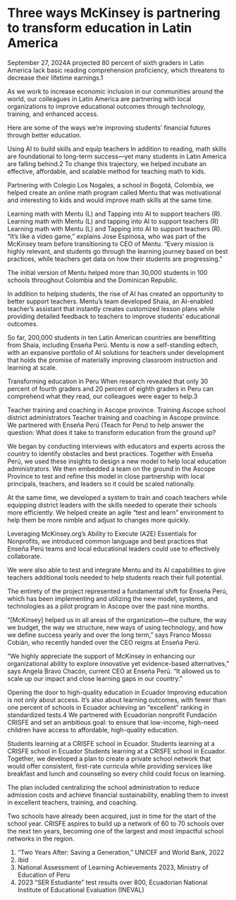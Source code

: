 # Three ways McKinsey is partnering to transform education in Latin America

September 27, 2024A projected 80 percent of sixth graders in Latin America lack basic reading comprehension proficiency, which threatens to decrease their lifetime earnings.1

As we work to increase economic inclusion in our communities around the world, our colleagues in Latin America are partnering with local organizations to improve educational outcomes through technology, training, and enhanced access.

Here are some of the ways we’re improving students’ financial futures through better education.

Using AI to build skills and equip teachers
In addition to reading, math skills are foundational to long-term success—yet many students in Latin America are falling behind.2 To change this trajectory, we helped incubate an effective, affordable, and scalable method for teaching math to kids.

Partnering with Colegio Los Nogales, a school in Bogotá, Colombia, we helped create an online math program called Mentu that was motivational and interesting to kids and would improve math skills at the same time.

Learning math with Mentu (L) and Tapping into AI to support teachers (R).
Learning math with Mentu (L) and tapping into AI to support teachers (R)
Learning math with Mentu (L) and Tapping into AI to support teachers (R).
“It’s like a video game,” explains Jose Espinosa, who was part of the McKinsey team before transitioning to CEO of Mentu. “Every mission is highly relevant, and students go through the learning journey based on best practices, while teachers get data on how their students are progressing.”

The initial version of Mentu helped more than 30,000 students in 100 schools throughout Colombia and the Dominican Republic.

In addition to helping students, the rise of AI has created an opportunity to better support teachers. Mentu’s team developed Shaia, an AI-enabled teacher’s assistant that instantly creates customized lesson plans while providing detailed feedback to teachers to improve students’ educational outcomes.

So far, 200,000 students in ten Latin American countries are benefitting from Shaia, including Enseña Perú. Mentu is now a self-standing edtech, with an expansive portfolio of AI solutions for teachers under development that holds the promise of materially improving classroom instruction and learning at scale.

Transforming education in Peru
When research revealed that only 30 percent of fourth graders and 20 percent of eighth graders in Peru can comprehend what they read, our colleagues were eager to help.3

Teacher training and coaching in Ascope province.
Training Ascope school district administrators
Teacher training and coaching in Ascope province.
We partnered with Enseña Perú (Teach for Peru) to help answer the question: What does it take to transform education from the ground up?

We began by conducting interviews with educators and experts across the country to identify obstacles and best practices. Together with Enseña Perú, we used these insights to design a new model to help local education administrators. We then embedded a team on the ground in the Ascope Province to test and refine this model in close partnership with local principals, teachers, and leaders so it could be scaled nationally.

At the same time, we developed a system to train and coach teachers while equipping district leaders with the skills needed to operate their schools more efficiently. We helped create an agile “test and learn” environment to help them be more nimble and adjust to changes more quickly.

Leveraging McKinsey.org’s Ability to Execute (A2E) Essentials for Nonprofits, we introduced common language and best practices that Enseña Perú teams and local educational leaders could use to effectively collaborate.

We were also able to test and integrate Mentu and its AI capabilities to give teachers additional tools needed to help students reach their full potential.

The entirety of the project represented a fundamental shift for Enseña Perú, which has been implementing and utilizing the new model, systems, and technologies as a pilot program in Ascope over the past nine months.

“[McKinsey] helped us in all areas of the organization—the culture, the way we budget, the way we structure, new ways of using technology, and how we define success yearly and over the long term,” says Franco Mosso Cobián, who recently handed over the CEO reigns at Enseña Perú.

“We highly appreciate the support of McKinsey in enhancing our organizational ability to explore innovative yet evidence-based alternatives,” says Angela Bravo Chacón, current CEO at Enseña Perú. “It allowed us to scale up our impact and close learning gaps in our country.”

Opening the door to high-quality education in Ecuador
Improving education is not only about access. It’s also about learning outcomes, with fewer than one percent of schools in Ecuador achieving an “excellent” ranking in standardized tests.4 We partnered with Ecuadorian nonprofit Fundación CRISFE and set an ambitious goal: to ensure that low-income, high-need children have access to affordable, high-quality education.

Students learning at a CRISFE school in Ecuador.
Students learning at a CRISFE school in Ecuador
Students learning at a CRISFE school in Ecuador.
Together, we developed a plan to create a private school network that would offer consistent, first-rate curricula while providing services like breakfast and lunch and counseling so every child could focus on learning.

The plan included centralizing the school administration to reduce admission costs and achieve financial sustainability, enabling them to invest in excellent teachers, training, and coaching.

Two schools have already been acquired, just in time for the start of the school year. CRISFE aspires to build up a network of 60 to 70 schools over the next ten years, becoming one of the largest and most impactful school networks in the region.

1. “Two Years After: Saving a Generation,” UNICEF and World Bank, 2022
2. ibid
3. National Assessment of Learning Achievements 2023, Ministry of Education of Peru
4. 2023 “SER Estudiante” test results over 800, Ecuadorian National Institute of Educational Evaluation (INEVAL)